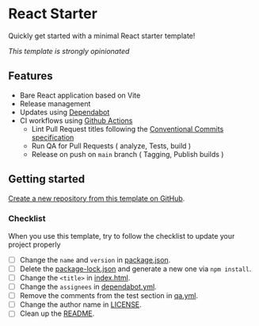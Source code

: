 # React Starter

Quickly get started with a minimal React starter template!

*This template is strongly opinionated*

## Features

- Bare React application based on Vite
- Release management
- Updates using [Dependabot](https://github.com/dependabot)
- CI workflows using [Github Actions](https://github.com/features/actions)
    - Lint Pull Request titles following the [Conventional Commits specification](https://www.conventionalcommits.org/)
    - Run QA for Pull Requests ( analyze, Tests, build )
    - Release on push on `main` branch ( Tagging, Publish builds )

## Getting started

[Create a new repository from this template on GitHub](https://github.com/matthiashermsen/react-starter/generate).

### Checklist

When you use this template, try to follow the checklist to update your project properly

- [ ] Change the `name` and `version` in [package.json](./package.json).
- [ ] Delete the [package-lock.json](./package-lock.json) and generate a new one via `npm install`.
- [ ] Change the `<title>` in [index.html](./index.html).
- [ ] Change the `assignees` in [dependabot.yml](./.github/dependabot.yml).
- [ ] Remove the comments from the test section in [qa.yml](./.github/workflows/qa.yml).
- [ ] Change the author name in [LICENSE](./LICENSE).
- [ ] Clean up the [README](./README.md).